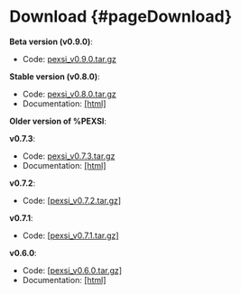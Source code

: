 Download       {#pageDownload}
========

**Beta version (v0.9.0)**:

- Code: <a href="https://math.berkeley.edu/~linlin/pexsi/download/download.php?file=pexsi_v0.9.0.tar.gz">pexsi_v0.9.0.tar.gz</a>

**Stable version (v0.8.0)**:

- Code: <a href="https://math.berkeley.edu/~linlin/pexsi/download/download.php?file=pexsi_v0.8.0.tar.gz">pexsi_v0.8.0.tar.gz</a>
- Documentation: <a href="https://math.berkeley.edu/~linlin/pexsi/download/doc_v0.8.0">[html]</a>

**Older version of %PEXSI**:


**v0.7.3**:
- Code: <a href="https://math.berkeley.edu/~linlin/pexsi/download/download.php?file=pexsi_v0.7.3.tar.gz">pexsi_v0.7.3.tar.gz</a>
- Documentation: <a href="https://math.berkeley.edu/~linlin/pexsi/download/doc_v0.7.3">[html]</a>

**v0.7.2**:

- Code: <a href="https://math.berkeley.edu/~linlin/pexsi/download/download.php?file=pexsi_v0.7.2.tar.gz">[pexsi_v0.7.2.tar.gz]</a>

**v0.7.1**:

- Code: <a href="https://math.berkeley.edu/~linlin/pexsi/download/download.php?file=pexsi_v0.7.1.tar.gz">[pexsi_v0.7.1.tar.gz]</a>
<!--
- Documentation: <a href="https://math.berkeley.edu/~linlin/pexsi/download/doc_v0.7.1">[html]</a>
-->


**v0.6.0**:

- Code: <a href="https://math.berkeley.edu/~linlin/pexsi/download/download.php?file=pexsi_v0.6.0.tar.gz">[pexsi_v0.6.0.tar.gz]</a>
- Documentation: <a href="https://math.berkeley.edu/~linlin/pexsi/download/doc_v0.6.0">[html]</a>

